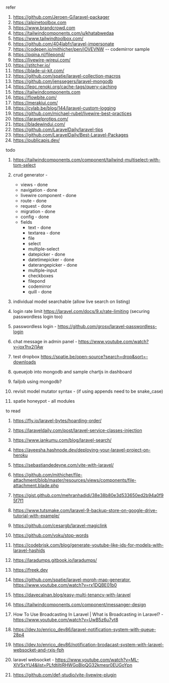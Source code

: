 refer
1. https://github.com/Jeroen-G/laravel-packager
1. https://alpinetoolbox.com
1. https://www.brandcrowd.com
1. https://tailwindcomponents.com/u/khatabwedaa
1. https://www.tailwindtoolbox.com/
1. https://github.com/404labfr/laravel-impersonate
1. https://codepen.io/mithicher/pen/jOVEVNW -- codemirror sample
1. https://pqina.nl/filepond/
1. https://livewire-wireui.com/
1. https://stitcher.io/
1. https://blade-ui-kit.com/
1. https://github.com/spatie/laravel-collection-macros
1. https://github.com/jenssegers/laravel-mongodb
1. https://leqc.renoki.org/cache-tags/query-caching
1. https://tailwindcomponents.com
1. https://flowbite.com/
1. https://merakiui.com/
1. https://cylab.be/blog/144/laravel-custom-logging
1. https://github.com/michael-rubel/livewire-best-practices
1. https://laravelprotips.com/
1. https://bladewindui.com/
1. https://github.com/LaravelDaily/laravel-tips
1. https://github.com/LaravelDaily/Best-Laravel-Packages
1. https://publicapis.dev/

todo
1. https://tailwindcomponents.com/component/tailwind-multiselect-with-tom-select
1. crud generator -
    - views - done
    - navigation - done
    - livewire component - done
    - route - done
    - request - done
    - migration - done
    - config - done
    - fields
        - text - done
        - textarea - done
        - file
        - select
        - multiple-select
        - datepicker - done
        - datetimepicker - done
        - daterangepicker - done
        - multiple-input
        - checkboxes
        - filepond
        - codemirror
        - quill - done
1. individual model searchable (allow live search on listing)

1. login rate limit https://laravel.com/docs/9.x/rate-limiting (securing passwordless login too)
1. passwordless login - https://github.com/grosv/laravel-passwordless-login
1. chat message in admin panel - https://www.youtube.com/watch?v=jox1hx2i1Aw
1. test dropbox https://spatie.be/open-source?search=drop&sort=-downloads
1. queuejob into mongodb and sample chartjs in dashboard
1. failjob using mongodb?
1. revisit model mutator syntax - (if using appends need to be snake_case)
1. spatie honeypot - all modules

to read
1. https://fly.io/laravel-bytes/hoarding-order/
1. https://laraveldaily.com/post/laravel-service-classes-injection
1. https://www.iankumu.com/blog/laravel-search/
1. https://ayeesha.hashnode.dev/deploying-your-laravel-project-on-heroku
1. https://sebastiandedeyne.com/vite-with-laravel/
1. https://github.com/mithicher/file-attachment/blob/master/resources/views/components/file-attachment.blade.php
1. https://gist.github.com/mehranhadidi/38e38b80e3d533650ed2b94a0f95f7f1
1. https://www.tutsmake.com/laravel-9-backup-store-on-google-drive-tutorial-with-example/
1. https://github.com/cesargb/laravel-magiclink
1. https://github.com/voku/stop-words
1. https://codebrisk.com/blog/generate-youtube-like-ids-for-models-with-laravel-hashids
1. https://laradumps.gitbook.io/laradumps/
1. https://freek.dev
1. https://github.com/spatie/laravel-morph-map-generator, https://www.youtube.com/watch?v=rx1DQBE01b0

1. https://davecalnan.blog/easy-multi-tenancy-with-laravel
1. https://tailwindcomponents.com/component/messanger-design
1. How To Use Broadcasting In Laravel | What is Broadcasting in Laravel? - https://www.youtube.com/watch?v=UwB5z6u7vt8
1. https://dev.to/enrico_dev86/laravel-notification-system-with-queue-28p4
1. https://dev.to/enrico_dev86/notification-brodacast-system-with-laravel-websocket-and-rxjs-fph
1. laravel websocket - https://www.youtube.com/watch?v=ML-XlVSxYU4&list=PLfdtiltiRHWGoBloQG32kmesr0EUGoYpn
1. https://github.com/def-studio/vite-livewire-plugin
